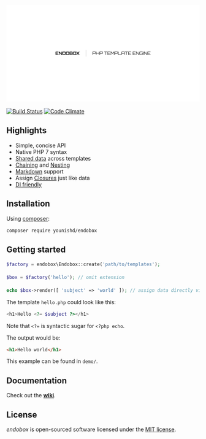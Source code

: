 ![endobox](endobox.png "made with ♥")

[![Build Status](https://travis-ci.org/younishd/endobox.svg?branch=v2)](https://travis-ci.org/younishd/endobox)
[![Code Climate](https://codeclimate.com/github/younishd/endobox/badges/gpa.svg)](https://codeclimate.com/github/younishd/endobox)

## Highlights

- Simple, concise API
- Native PHP 7 syntax
- [Shared data](https://github.com/younishd/endobox/wiki/Shared-Data) across templates
- [Chaining](https://github.com/younishd/endobox/wiki/Chaining-and-Nesting#chaining) and [Nesting](https://github.com/younishd/endobox/wiki/Chaining-and-Nesting#nesting)
- [Markdown](https://github.com/younishd/endobox/wiki/Template-Types) support
- Assign [Closures](https://github.com/younishd/endobox/wiki/Assign-Data#assign-closures) just like data
- [DI friendly](http://blog.ploeh.dk/2014/05/19/di-friendly-library)

## Installation

Using [composer](https://getcomposer.org):

```bash
composer require younishd/endobox
```

## Getting started

```php
$factory = endobox\Endobox::create('path/to/templates');

$box = $factory('hello'); // omit extension

echo $box->render([ 'subject' => 'world' ]); // assign data directly via render
```

The template `hello.php` could look like this:

```php
<h1>Hello <?= $subject ?></h1>
```

Note that `<?=` is syntactic sugar for `<?php echo`.

The output would be:

```html
<h1>Hello world</h1>
```

This example can be found in `demo/`.


## Documentation

Check out the [__wiki__](https://github.com/younishd/endobox/wiki).

## License

_endobox_ is open-sourced software licensed under the [MIT license](LICENSE).
